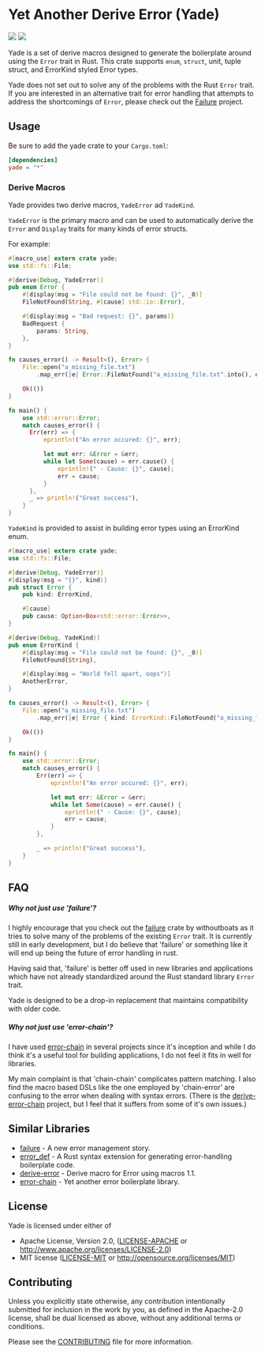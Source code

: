 # Yet Another Derive Error (Yade)
[![](https://img.shields.io/crates/v/yade.svg)](https://crates.io/crates/yade) [![](https://travis-ci.org/lholden/yade.svg?branch=master)](https://travis-ci.org/lholden/yade)

Yade is a set of derive macros designed to generate the boilerplate around using the `Error` trait in Rust. This crate supports `enum`, `struct`, unit, tuple struct, and ErrorKind styled Error types.

Yade does not set out to solve any of the problems with the Rust `Error` trait. If you are interested in an alternative trait for error handling that attempts to address the shortcomings of `Error`, please check out the [Failure](https://github.com/withoutboats/failure) project.

## Usage

Be sure to add the yade crate to your `Cargo.toml`:

```toml
[dependencies]
yade = "*"
```

### Derive Macros
Yade provides two derive macros, `YadeError` ad `YadeKind`.

`YadeError` is the primary macro and can be used to automatically derive the `Error` and `Display` traits for many kinds of error structs.

For example:

```rust
#[macro_use] extern crate yade;
use std::fs::File;

#[derive(Debug, YadeError)]
pub enum Error {
    #[display(msg = "File could not be found: {}", _0)]
    FileNotFound(String, #[cause] std::io::Error),

    #[display(msg = "Bad request: {}", params)]
    BadRequest {
        params: String,
    },
}

fn causes_error() -> Result<(), Error> {
    File::open("a_missing_file.txt")
        .map_err(|e| Error::FileNotFound("a_missing_file.txt".into(), e))?;

    Ok(())
}

fn main() {
    use std::error::Error;
    match causes_error() {
      Err(err) => {
          eprintln!("An error occured: {}", err);

          let mut err: &Error = &err;
          while let Some(cause) = err.cause() {
              eprintln!(" - Cause: {}", cause);
              err = cause;
          }
      },
      _ => println!("Great success"),
    }
}
```

`YadeKind` is provided to assist in building error types using an ErrorKind enum.

```rust
#[macro_use] extern crate yade;
use std::fs::File;

#[derive(Debug, YadeError)]
#[display(msg = "{}", kind)]
pub struct Error {
    pub kind: ErrorKind,

    #[cause]
    pub cause: Option<Box<std::error::Error>>,
}

#[derive(Debug, YadeKind)]
pub enum ErrorKind {
    #[display(msg = "File could not be found: {}", _0)]
    FileNotFound(String),

    #[display(msg = "World fell apart, oops")]
    AnotherError,
}

fn causes_error() -> Result<(), Error> {
    File::open("a_missing_file.txt")
        .map_err(|e| Error { kind: ErrorKind::FileNotFound("a_missing_file.txt".into()), cause: Some(Box::new(e)) })?;

    Ok(())
}

fn main() {
    use std::error::Error;
    match causes_error() {
        Err(err) => {
            eprintln!("An error occured: {}", err);

            let mut err: &Error = &err;
            while let Some(cause) = err.cause() {
                eprintln!(" - Cause: {}", cause);
                err = cause;
            }
        },

        _ => println!("Great success"),
    }
}
```


## FAQ
##### Why not just use 'failure'?
I highly encourage that you check out the [failure](https://github.com/withoutboats/failure) crate by withoutboats as it tries to solve many of the problems of the existing `Error` trait. It is currently still in early development, but I do believe that 'failure' or something like it will end up being the future of error handling in rust.

Having said that, 'failure' is better off used in new libraries and applications which have not already standardized around the Rust standard library `Error` trait.

Yade is designed to be a drop-in replacement that maintains compatibility with older code.

##### Why not just use 'error-chain'?
I have used [error-chain](https://github.com/rust-lang-nursery/error-chain) in several projects since it's inception and while I do think it's a useful tool for building applications, I do not feel it fits in well for libraries.

My main complaint is that 'chain-chain' complicates pattern matching. I also find the macro based DSLs like the one employed by 'chain-error' are confusing to the error when dealing with syntax errors. (There is the [derive-error-chain](https://github.com/Arnavion/derive-error-chain) project, but I feel that it suffers from some of it's own issues.)

## Similar Libraries

* [failure](https://github.com/withoutboats/failure) - A new error management story.
* [error_def](https://github.com/canndrew/error_def) - A Rust syntax extension for generating error-handling boilerplate code.
* [derive-error](https://github.com/rushmorem/derive-error) - Derive macro for Error using macros 1.1.
* [error-chain](https://github.com/rust-lang-nursery/error-chain) - Yet another error boilerplate library.

## License

Yade is licensed under either of

* Apache License, Version 2.0, ([LICENSE-APACHE](LICENSE-APACHE) or
    http://www.apache.org/licenses/LICENSE-2.0)
* MIT license ([LICENSE-MIT](LICENSE-MIT) or
    http://opensource.org/licenses/MIT)

## Contributing

Unless you explicitly state otherwise, any contribution intentionally submitted
for inclusion in the work by you, as defined in the Apache-2.0 license, shall
be dual licensed as above, without any additional terms or conditions.

Please see the [CONTRIBUTING](CONTRIBUTING.md) file for more information.

